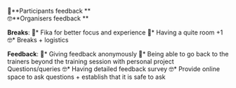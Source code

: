 🐼**Participants feedback ** <br>
🤓**Organisers feedback ** <br>

**Breaks**:
🐼* Fika for better focus and experience
🐼* Having a quite room +1 
🤓* Breaks + logistics

**Feedback**:
🐼* Giving feedback anonymously 
🐼* Being able to go back to the trainers beyond the training session with personal project Questions/queries
🤓* Having detailed feedback survey
🤓* Provide online space to ask questions + establish that it is safe to ask


